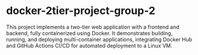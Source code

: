 # docker-2tier-project-group-2
This project implements a two-tier web application with a frontend and backend, fully containerized using Docker. It demonstrates building, running, and deploying multi-container applications, integrating Docker Hub and GitHub Actions CI/CD for automated deployment to a Linux VM.
